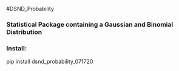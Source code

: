 #DSND_Probability

### Statistical Package containing a Gaussian and Binomial Distribution

### Install:
pip install dsnd_probability_071720